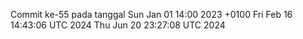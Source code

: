 Commit ke-55 pada tanggal Sun Jan 01 14:00 2023 +0100
Fri Feb 16 14:43:06 UTC 2024
Thu Jun 20 23:27:08 UTC 2024
